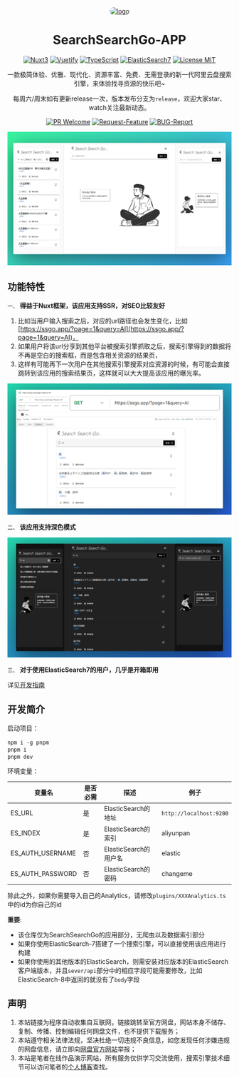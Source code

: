<div align="center">

<a href="https://ssgo.app" target="blank">
  <img src="https://ssgo.app/logobg.png" height="200px" alt="logo" style="border-radius: 20px"/>
</a>

# SearchSearchGo-APP

[![Nuxt3](https://img.shields.io/badge/Nuxt3-00C58E?style=for-the-badge&logo=nuxt.js&logoColor=white)](https://nuxt.com/)
[![Vuetify](https://img.shields.io/badge/Vuetify-1867C0?style=for-the-badge&logo=vuetify&logoColor=white)](https://vuetifyjs.com/)
[![TypeScript](https://img.shields.io/badge/TypeScript-3178C6?style=for-the-badge&logo=typescript&logoColor=white)](https://www.typescriptlang.org/)
[![ElasticSearch7](https://img.shields.io/badge/ElasticSearch-7-06B8D7?style=for-the-badge&logo=elasticsearch&logoColor=white)](https://www.elastic.co/)
[![License MIT](https://img.shields.io/badge/License-MIT-yellow.svg?style=for-the-badge)](https://opensource.org/license/mit/)


一款极简体验、优雅、现代化、资源丰富、免费、无需登录的新一代阿里云盘搜索引擎，来体验找寻资源的快乐吧~

每周六/周末如有更新release一次，版本发布分支为`release`，欢迎大家star、watch关注最新动态。


[![PR Welcome](https://img.shields.io/badge/PR-Welcome-EA4AAA?style=for-the-badge&logo=git&logoColor=white)](https://github.com/Justin3go/SearchSearchGo/pulls)
[![Request-Feature](https://img.shields.io/badge/Request-Feature-007BFF?style=for-the-badge&logo=github&logoColor=white)](https://github.com/Justin3go/SearchSearchGo/issues/new/choose)
[![BUG-Report](https://img.shields.io/badge/BUG-Report-FF4D52?style=for-the-badge&logo=github&logoColor=white)](https://github.com/Justin3go/SearchSearchGo/issues/new/choose)

![PCMoblie-demo](./images/PCMoblie-demo.png)

</div>

## 功能特性

`一、` **得益于Nuxt框架，该应用支持SSR，对SEO比较友好**

1. 比如当用户输入搜索之后，对应的url路径也会发生变化，比如[https://ssgo.app/?page=1&query=AI](https://ssgo.app/?page=1&query=AI)，
2. 如果用户将该url分享到其他平台被搜索引擎抓取之后，搜索引擎得到的数据将不再是空白的搜索框，而是包含相关资源的结果页，
3. 这样有可能再下一次用户在其他搜索引擎搜索对应资源的时候，有可能会直接跳转到该应用的搜索结果页，这样就可以大大提高该应用的曝光率。

![SSR-demo](./images/SSR-demo.png)

`二、` **该应用支持深色模式**

![darkMode-demo](./images/darkMode-demo.png)

`三、` **对于使用ElasticSearch7的用户，几乎是开箱即用**

详见[开发指南](./docs/devGuide.md)

## 开发简介

启动项目：

```shell
npm i -g pnpm
pnpm i
pnpm dev
```

环境变量：

|变量名|是否必需|描述|例子|
|-|-|-|-|
|ES_URL|是|ElasticSearch的地址|`http://localhost:9200`|
|ES_INDEX|是|ElasticSearch的索引|aliyunpan|
|ES_AUTH_USERNAME|否|ElasticSearch的用户名|elastic|
|ES_AUTH_PASSWORD|否|ElasticSearch的密码|changeme|

除此之外，如果你需要导入自己的Analytics，请修改`plugins/XXXAnalytics.ts`中的id为你自己的id

**重要**:

- 该仓库仅为SearchSearchGo的应用部分，无爬虫以及数据索引部分
- 如果你使用ElasticSearch-7搭建了一个搜索引擎，可以直接使用该应用进行构建
- 如果你使用的其他版本的ElasticSearch，则需安装对应版本的ElasticSearch客户端版本，并且`sever/api`部分中的相应字段可能需要修改，比如ElasticSearch-8中返回的就没有了`body`字段

## 声明

1. 本站链接为程序自动收集自互联网，链接跳转至官方网盘，网站本身不储存、复制、传播、控制编辑任何网盘文件，也不提供下载服务；
2. 本站遵守相关法律法规，坚决杜绝一切违规不良信息，如您发现任何涉嫌违规的网盘信息，请立即向[网盘官方网站](https://terms.alicdn.com/legal-agreement/terms/suit_bu1_dingtalk/suit_bu1_dingtalk202103181300_11832.html)举报；
3. 本站是笔者在线作品演示网站，所有服务仅供学习交流使用，搜索引擎技术细节可以访问笔者的[个人博客](https://justin3go.com)查找。
